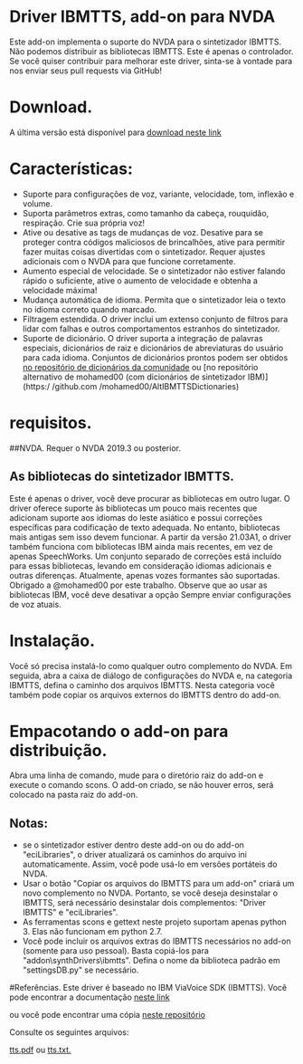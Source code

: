 # Driver IBMTTS, add-on para NVDA #
  Este add-on implementa o suporte do NVDA para o sintetizador IBMTTS.
  Não podemos distribuir as bibliotecas IBMTTS. Este é apenas o controlador.
  Se você quiser contribuir para melhorar este driver, sinta-se à vontade para nos enviar seus pull requests via GitHub!

# Download.
A última versão está disponível para [download neste link](https://davidacm.github.io/getlatest/gh/davidacm/NVDA-IBMTTS-Driver)

# Características:
* Suporte para configurações de voz, variante, velocidade, tom, inflexão e volume.
* Suporta parâmetros extras, como tamanho da cabeça, rouquidão, respiração. Crie sua própria voz!
* Ative ou desative as tags de mudanças de voz. Desative para se proteger contra códigos maliciosos de brincalhões, ative para permitir fazer muitas coisas divertidas com o sintetizador. Requer ajustes adicionais com o NVDA para que funcione corretamente.
* Aumento especial de velocidade. Se o sintetizador não estiver falando rápido o suficiente, ative o aumento de velocidade e obtenha a velocidade máxima!
* Mudança automática de idioma. Permita que o sintetizador leia o texto no idioma correto quando marcado.
* Filtragem estendida. O driver inclui um extenso conjunto de filtros para lidar com falhas e outros comportamentos estranhos do sintetizador.
* Suporte de dicionário. O driver suporta a integração de palavras especiais, dicionários de raiz e dicionários de abreviaturas do usuário para cada idioma. Conjuntos de dicionários prontos podem ser obtidos [no repositório de dicionários da comunidade](https://github.com/thunderdrop/IBMTTSDictionaries) ou [no repositório alternativo de mohamed00 (com dicionários de sintetizador IBM)](https:/ /github.com /mohamed00/AltIBMTTSDictionaries)

# requisitos.
##NVDA.
  Requer o NVDA 2019.3 ou posterior.

## As bibliotecas do sintetizador IBMTTS.
  Este é apenas o driver, você deve procurar as bibliotecas em outro lugar.
  O driver oferece suporte às bibliotecas um pouco mais recentes que adicionam suporte aos idiomas do leste asiático e possui correções específicas para codificação de texto adequada. No entanto, bibliotecas mais antigas sem isso devem funcionar.
  A partir da versão 21.03A1, o driver também funciona com bibliotecas IBM ainda mais recentes, em vez de apenas SpeechWorks. Um conjunto separado de correções está incluído para essas bibliotecas, levando em consideração idiomas adicionais e outras diferenças. Atualmente, apenas vozes formantes são suportadas. Obrigado a @mohamed00 por este trabalho.  Observe que ao usar as bibliotecas IBM, você deve desativar a opção Sempre enviar configurações de voz atuais.

# Instalação.
  Você só precisa instalá-lo como qualquer outro complemento do NVDA. Em seguida, abra a caixa de diálogo de configurações do NVDA e, na categoria IBMTTS, defina o caminho dos arquivos IBMTTS.
  Nesta categoria você também pode copiar os arquivos externos do IBMTTS dentro do add-on.
  
# Empacotando o add-on para distribuição.
  Abra uma linha de comando, mude para o diretório raiz do add-on e execute o comando scons. O add-on criado, se não houver erros, será colocado na pasta raiz do add-on.

## Notas:

* se o sintetizador estiver dentro deste add-on ou do add-on "eciLibraries", o driver atualizará os caminhos do arquivo ini automaticamente. Assim, você pode usá-lo em versões portáteis do NVDA.
* Usar o botão "Copiar os arquivos do IBMTTS para um add-on" criará um novo complemento no NVDA. Portanto, se você deseja desinstalar o IBMTTS, será necessário desinstalar dois complementos: "Driver IBMTTS" e "eciLibraries".
* As ferramentas scons e gettext neste projeto suportam apenas python 3. Elas não funcionam em python 2.7.
* Você pode incluir os arquivos extras do IBMTTS necessários no add-on (somente para uso pessoal). Basta copiá-los para "addon\synthDrivers\ibmtts". Defina o nome da biblioteca padrão em "settingsDB.py" se necessário.

#Referências.
 Este driver é baseado no IBM ViaVoice SDK (IBMTTS). Você pode encontrar a documentação [neste link](http://web.archive.org/web/20191125091344/http://www.wizzardsoftware.com/docs/tts.pdf)

ou você pode encontrar uma cópia [neste repositório](https://github.com/david-acm/NVDA-IBMTTS-Driver)

Consulte os seguintes arquivos:

[tts.pdf](https://cdn.jsdelivr.net/gh/davidacm/NVDA-IBMTTS-Driver/apiReference/tts.pdf)
ou [tts.txt.](https://cdn.jsdelivr.net/gh/davidacm/NVDA-IBMTTS-Driver/apiReference/tts.txt)